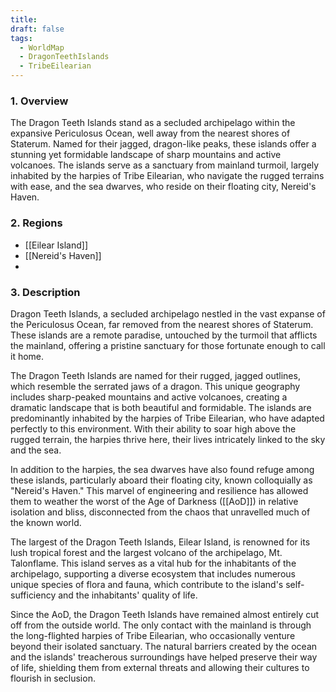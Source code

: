 ```yaml
---
title: 
draft: false
tags:
  - WorldMap
  - DragonTeethIslands
  - TribeEilearian
---
```

### 1. **Overview**

The Dragon Teeth Islands stand as a secluded archipelago within the expansive Periculosus Ocean, well away from the nearest shores of Staterum. Named for their jagged, dragon-like peaks, these islands offer a stunning yet formidable landscape of sharp mountains and active volcanoes. The islands serve as a sanctuary from mainland turmoil, largely inhabited by the harpies of Tribe Eilearian, who navigate the rugged terrains with ease, and the sea dwarves, who reside on their floating city, Nereid's Haven.

### 2. **Regions**

- [[Eilear Island]]
- [[Nereid's Haven]]
- 

### 3. **Description**

Dragon Teeth Islands, a secluded archipelago nestled in the vast expanse of the Periculosus Ocean, far removed from the nearest shores of Staterum. These islands are a remote paradise, untouched by the turmoil that afflicts the mainland, offering a pristine sanctuary for those fortunate enough to call it home.

The Dragon Teeth Islands are named for their rugged, jagged outlines, which resemble the serrated jaws of a dragon. This unique geography includes sharp-peaked mountains and active volcanoes, creating a dramatic landscape that is both beautiful and formidable. The islands are predominantly inhabited by the harpies of Tribe Eilearian, who have adapted perfectly to this environment. With their ability to soar high above the rugged terrain, the harpies thrive here, their lives intricately linked to the sky and the sea.

In addition to the harpies, the sea dwarves have also found refuge among these islands, particularly aboard their floating city, known colloquially as "Nereid's Haven." This marvel of engineering and resilience has allowed them to weather the worst of the Age of Darkness ([[AoD]]) in relative isolation and bliss, disconnected from the chaos that unravelled much of the known world.

The largest of the Dragon Teeth Islands, Eilear Island, is renowned for its lush tropical forest and the largest volcano of the archipelago, Mt. Talonflame. This island serves as a vital hub for the inhabitants of the archipelago, supporting a diverse ecosystem that includes numerous unique species of flora and fauna, which contribute to the island's self-sufficiency and the inhabitants' quality of life.

Since the AoD, the Dragon Teeth Islands have remained almost entirely cut off from the outside world. The only contact with the mainland is through the long-flighted harpies of Tribe Eilearian, who occasionally venture beyond their isolated sanctuary. The natural barriers created by the ocean and the islands' treacherous surroundings have helped preserve their way of life, shielding them from external threats and allowing their cultures to flourish in seclusion.